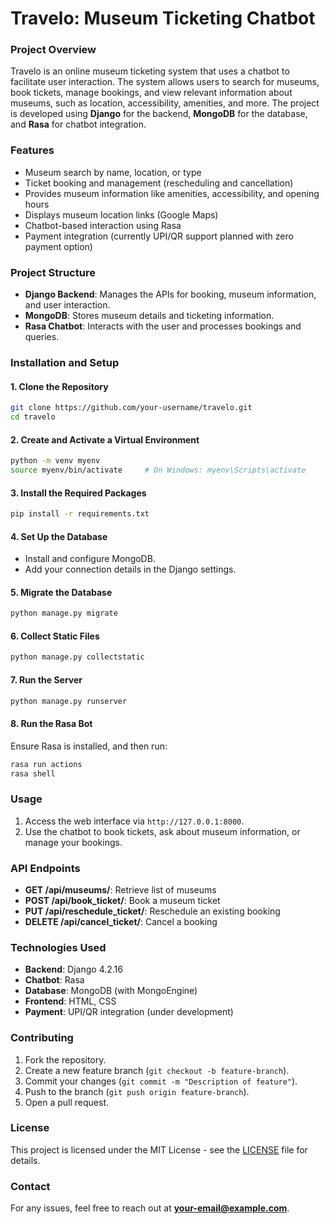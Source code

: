 
# Travelo: Museum Ticketing Chatbot

### Project Overview
Travelo is an online museum ticketing system that uses a chatbot to facilitate user interaction. The system allows users to search for museums, book tickets, manage bookings, and view relevant information about museums, such as location, accessibility, amenities, and more. The project is developed using **Django** for the backend, **MongoDB** for the database, and **Rasa** for chatbot integration.

### Features
- Museum search by name, location, or type
- Ticket booking and management (rescheduling and cancellation)
- Provides museum information like amenities, accessibility, and opening hours
- Displays museum location links (Google Maps)
- Chatbot-based interaction using Rasa
- Payment integration (currently UPI/QR support planned with zero payment option)

### Project Structure
- **Django Backend**: Manages the APIs for booking, museum information, and user interaction.
- **MongoDB**: Stores museum details and ticketing information.
- **Rasa Chatbot**: Interacts with the user and processes bookings and queries.

### Installation and Setup

#### 1. Clone the Repository
```bash
git clone https://github.com/your-username/travelo.git
cd travelo
```

#### 2. Create and Activate a Virtual Environment
```bash
python -m venv myenv
source myenv/bin/activate     # On Windows: myenv\Scripts\activate
```

#### 3. Install the Required Packages
```bash
pip install -r requirements.txt
```

#### 4. Set Up the Database
- Install and configure MongoDB.
- Add your connection details in the Django settings.

#### 5. Migrate the Database
```bash
python manage.py migrate
```

#### 6. Collect Static Files
```bash
python manage.py collectstatic
```

#### 7. Run the Server
```bash
python manage.py runserver
```

#### 8. Run the Rasa Bot
Ensure Rasa is installed, and then run:
```bash
rasa run actions
rasa shell
```

### Usage
1. Access the web interface via `http://127.0.0.1:8000`.
2. Use the chatbot to book tickets, ask about museum information, or manage your bookings.

### API Endpoints
- **GET /api/museums/**: Retrieve list of museums
- **POST /api/book_ticket/**: Book a museum ticket
- **PUT /api/reschedule_ticket/**: Reschedule an existing booking
- **DELETE /api/cancel_ticket/**: Cancel a booking

### Technologies Used
- **Backend**: Django 4.2.16
- **Chatbot**: Rasa
- **Database**: MongoDB (with MongoEngine)
- **Frontend**: HTML, CSS
- **Payment**: UPI/QR integration (under development)

### Contributing
1. Fork the repository.
2. Create a new feature branch (`git checkout -b feature-branch`).
3. Commit your changes (`git commit -m "Description of feature"`).
4. Push to the branch (`git push origin feature-branch`).
5. Open a pull request.

### License
This project is licensed under the MIT License - see the [LICENSE](LICENSE) file for details.

### Contact
For any issues, feel free to reach out at **your-email@example.com**.
